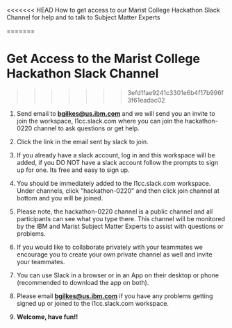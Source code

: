 <<<<<<< HEAD
How to get access to our Marist College Hackathon Slack Channel for help and to talk to Subject Matter Experts


=======
# **Get Access to the Marist College Hackathon Slack Channel**
>>>>>>> 3efd1fae9241c3301e6b4f17b996f3f61eadac02

1.  Send email to **bgilkes@us.ibm.com** and we will send you an invite to join the workspace, l1cc.slack.com where you can join the hackathon-0220 channel to ask questions or get help.

2. Click the link in the email sent by slack to join.

3. If you already have a slack account, log in and this workspace will be added, if you DO NOT have a slack account follow the prompts to sign up for one. Its free and easy to sign up.

4. You should be immediately added to the l1cc.slack.com workspace.  Under channels, click "hackathon-0220" and then click join channel at bottom and you will be joined.

5. Please note, the hackathon-0220 channel is a public channel and all participants can see what you type there.  This channel will be monitored by the IBM and Marist Subject Matter Experts to assist with questions or problems.

6. If you would like to collaborate privately with your teammates we encourage you to create your own private channel as well and invite your teammates.

7. You can use Slack in a browser or in an App on their desktop or phone (recommended to download the app on both).

8. Please email **bgilkes@us.ibm.com** if you have any problems getting signed up or joined to the l1cc.slack.com workspace.

8. **Welcome, have fun!!**
